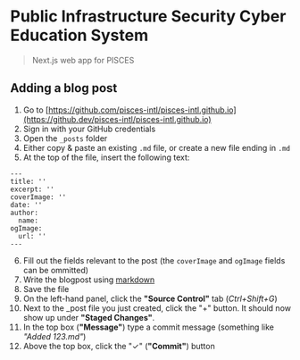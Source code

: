# Public Infrastructure Security Cyber Education System
> Next.js web app for PISCES

## Adding a blog post
1. Go to [https://github.com/pisces-intl/pisces-intl.github.io](https://github.dev/pisces-intl/pisces-intl.github.io)
2. Sign in with your GitHub credentials
3. Open the `_posts` folder
4. Either copy & paste an existing `.md` file, or create a new file ending in `.md`
5. At the top of the file, insert the following text:
```
---
title: ''
excerpt: ''
coverImage: ''
date: ''
author:
  name: 
ogImage:
  url: ''
---
```
6. Fill out the fields relevant to the post (the `coverImage` and `ogImage` fields can be ommitted)
7. Write the blogpost using [markdown](https://docs.github.com/en/get-started/writing-on-github/getting-started-with-writing-and-formatting-on-github/basic-writing-and-formatting-syntax)
8. Save the file
9. On the left-hand panel, click the **"Source Control"** tab (*Ctrl+Shift+G*)
10. Next to the _post file you just created, click the "+" button. It should now show up under **"Staged Changes"**.
11. In the top box (**"Message"**) type a commit message (something like *"Added 123.md"*)
12. Above the top box, click the "✓" (**"Commit"**) button